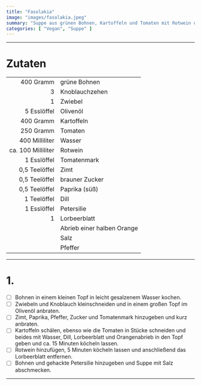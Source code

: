 ```yaml
---
title: "Fasolakia"
image: "images/fasolakia.jpeg"
summary: "Suppe aus grünen Bohnen, Kartoffeln und Tomaten mit Rotwein und Orangenschale"
categories: [ "Vegan", "Suppe" ]
---
```


---

# Zutaten

|                    |                            |
|-------------------:|:---------------------------|
|          400 Gramm | grüne Bohnen               |
|                  3 | Knoblauchzehen             |
|                  1 | Zwiebel                    |
|        5 Esslöffel | Olivenöl                   |
|          400 Gramm | Kartoffeln                 |
|          250 Gramm | Tomaten                    |
|     400 Milliliter | Wasser                     |
| ca. 100 Milliliter | Rotwein                    |
|        1 Esslöffel | Tomatenmark                |
|      0,5 Teelöffel | Zimt                       |
|      0,5 Teelöffel | brauner Zucker             |
|      0,5 Teelöffel | Paprika (süß)              |
|        1 Teelöffel | Dill                       |
|        1 Esslöffel | Petersilie                 |
|                  1 | Lorbeerblatt               |
|                    | Abrieb einer halben Orange |
|                    | Salz                       |
|                    | Pfeffer                    |

---

# 1.

- [ ] Bohnen in einem kleinen Topf in leicht gesalzenem Wasser kochen.
- [ ] Zwiebeln und Knoblauch kleinschneiden und in einem großen Topf im Olivenöl anbraten.
- [ ] Zimt, Paprika, Pfeffer, Zucker und Tomatenmark hinzugeben und kurz anbraten.
- [ ] Kartoffeln schälen, ebenso wie die Tomaten in Stücke schneiden und beides mit Wasser, Dill, Lorbeerblatt und
  Orangenabrieb in den Topf geben und ca. 15 Minuten köcheln lassen.
- [ ] Rotwein hinzufügen, 5 Minuten köcheln lassen und anschließend das Lorbeerblatt entfernen.
- [ ] Bohnen und gehackte Petersilie hinzugeben und Suppe mit Salz abschmecken.

---
